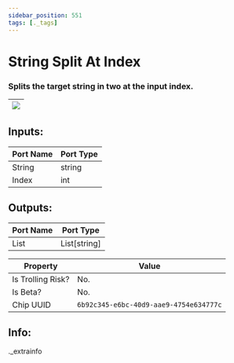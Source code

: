 ```yaml
---
sidebar_position: 551
tags: [._tags]
---
```


# String Split At Index


### Splits the target string in two at the input index.

| ![](https://images-ext-2.discordapp.net/external/MPmIaQzlEPmgGWlgi-WxBBXt0Bjv_zWPkg1y1f_sy3s/https/www.recroomcircuits.com/image/circuit/absolute-value?width=206&height=108) |
|-----|

## Inputs:
| Port Name | Port Type |
|-----------|-----------|
| String | string |
| Index | int |

## Outputs:
| Port Name | Port Type |
|-----------|-----------|
| List | List[string] | 

| Property  | Value |
|-------------------|-----------|
| Is Trolling Risk? | No. |
| Is Beta? | No. |
| Chip UUID | `6b92c345-e6bc-40d9-aae9-4754e634777c` |

## Info:
._extrainfo